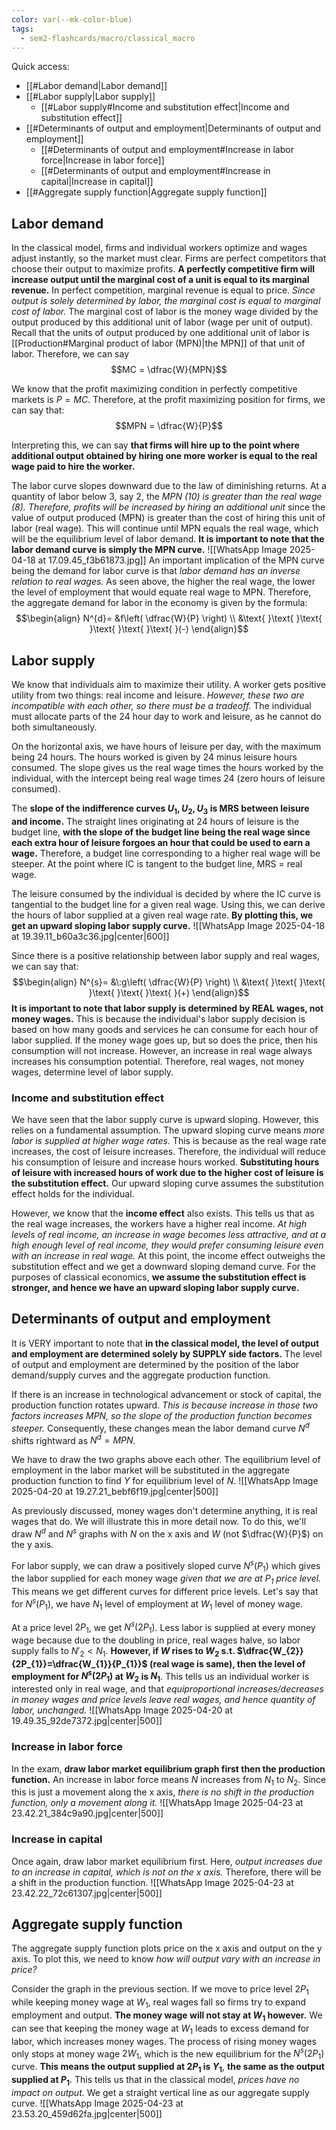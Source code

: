 ```yaml
---
color: var(--mk-color-blue)
tags:
  - sem2-flashcards/macro/classical_macro
---
```

Quick access:
- [[#Labor demand|Labor demand]]
- [[#Labor supply|Labor supply]]
	- [[#Labor supply#Income and substitution effect|Income and substitution effect]]
- [[#Determinants of output and employment|Determinants of output and employment]]
	- [[#Determinants of output and employment#Increase in labor force|Increase in labor force]]
	- [[#Determinants of output and employment#Increase in capital|Increase in capital]]
- [[#Aggregate supply function|Aggregate supply function]]

## Labor demand
In the classical model, firms and individual workers optimize and wages adjust instantly, so the market must clear. Firms are perfect competitors that choose their output to maximize profits. **A perfectly competitive firm will increase output until the marginal cost of a unit is equal to its marginal revenue.** In perfect competition, marginal revenue is equal to price. *Since output is solely determined by labor, the marginal cost is equal to marginal cost of labor.* The marginal cost of labor is the money wage divided by the output produced by this additional unit of labor (wage per unit of output). Recall that the units of output produced by one additional unit of labor is [[Production#Marginal product of labor (MPN)|the MPN]] of that unit of labor. Therefore, we can say
$$MC = \dfrac{W}{MPN}$$

We know that the profit maximizing condition in perfectly competitive markets is $P=MC$. Therefore, at the profit maximizing position for firms, we can say that:
$$MPN = \dfrac{W}{P}$$

Interpreting this, we can say **that firms will hire up to the point where additional output obtained by hiring one more worker is equal to the real wage paid to hire the worker.**

The labor curve slopes downward due to the law of diminishing returns. At a quantity of labor below 3, say 2, the *MPN (10) is greater than the real wage (8). Therefore, profits will be increased by hiring an additional unit* since the value of output produced (MPN) is greater than the cost of hiring this unit of labor (real wage). This will continue until MPN equals the real wage, which will be the equilibrium level of labor demand. **It is important to note that the labor demand curve is simply the MPN curve.**
![[WhatsApp Image 2025-04-18 at 17.09.45_f3b61873.jpg]]
An important implication of the MPN curve being the demand for labor curve is that *labor demand has an inverse relation to real wages.* As seen above, the higher the real wage, the lower the level of employment that would equate real wage to MPN. Therefore, the aggregate demand for labor in the economy is given by the formula:
$$\begin{align}
N^{d}= &f\left( \dfrac{W}{P} \right) \\
&\text{ }\text{ }\text{ }\text{ }\text{ }\text{ }(-)
\end{align}$$

## Labor supply
We know that individuals aim to maximize their utility. A worker gets positive utility from two things: real income and leisure. *However, these two are incompatible with each other, so there must be a tradeoff.* The individual must allocate parts of the 24 hour day to work and leisure, as he cannot do both simultaneously. 

On the horizontal axis, we have hours of leisure per day, with the maximum being 24 hours. The hours worked is given by 24 minus leisure hours consumed. The slope gives us the real wage times the hours worked by the individual, with the intercept being real wage times 24 (zero hours of leisure consumed).

The **slope of the indifference curves $U_{1},U_{2},U_{3}$ is MRS between leisure and income.** The straight lines originating at 24 hours of leisure is the budget line, **with the slope of the budget line being the real wage since each extra hour of leisure forgoes an hour that could be used to earn a wage.** Therefore, a budget line corresponding to a higher real wage will be steeper. At the point where IC is tangent to the budget line, MRS = real wage.

The leisure consumed by the individual is decided by where the IC curve is tangential to the budget line for a given real wage. Using this, we can derive the hours of labor supplied at a given real wage rate. **By plotting this, we get an upward sloping labor supply curve.** 
![[WhatsApp Image 2025-04-18 at 19.39.11_b60a3c36.jpg|center|600]]

Since there is a positive relationship between labor supply and real wages, we can say that:
$$\begin{align}
N^{s}= &\:g\left( \dfrac{W}{P} \right) \\
&\text{ }\text{ }\text{ }\text{ }\text{ }\text{ }(+)
\end{align}$$
**It is important to note that labor supply is determined by REAL wages, not money wages.** This is because the individual's labor supply decision is based on how many goods and services he can consume for each hour of labor supplied. If the money wage goes up, but so does the price, then his consumption will not increase. However, an increase in real wage always increases his consumption potential. Therefore, real wages, not money wages, determine level of labor supply.

### Income and substitution effect
We have seen that the labor supply curve is upward sloping. However, this relies on a fundamental assumption. The upward sloping curve means *more labor is supplied at higher wage rates.* This is because as the real wage rate increases, the cost of leisure increases. Therefore, the individual will reduce his consumption of leisure and increase hours worked. **Substituting hours of leisure with increased hours of work due to the higher cost of leisure is the substitution effect.** Our upward sloping curve assumes the substitution effect holds for the individual.

However, we know that the **income effect** also exists. This tells us that as the real wage increases, the workers have a higher real income. *At high levels of real income, an increase in wage becomes less attractive, and at a high enough level of real income, they would prefer consuming leisure even with an increase in real wage.* At this point, the income effect outweighs the substitution effect and we get a downward sloping demand curve. For the purposes of classical economics, **we assume the substitution effect is stronger, and hence we have an upward sloping labor supply curve.**

## Determinants of output and employment
It is VERY important to note that **in the classical model, the level of output and employment are determined solely by SUPPLY side factors.** The level of output and employment are determined by the position of the labor demand/supply curves and the aggregate production function.

If there is an increase in technological advancement or stock of capital, the production function rotates upward. *This is because increase in those two factors increases MPN, so the slope of the production function becomes steeper.* Consequently, these changes mean the labor demand curve $N^{d}$ shifts rightward as $N^{d}= MPN$.

We have to draw the two graphs above each other. The equilibrium level of employment in the labor market will be substituted in the aggregate production function to find $Y$ for equilibrium level of $N$.
![[WhatsApp Image 2025-04-20 at 19.27.21_bebf6f19.jpg|center|500]]

As previously discussed, money wages don't determine anything, it is real wages that do. We will illustrate this in more detail now. To do this, we'll draw $N^d$ and $N^s$ graphs with $N$ on the x axis and $W$ (not $\dfrac{W}{P}$) on the y axis.

For labor supply, we can draw a positively sloped curve $N^{s}(P_{1})$ which gives the labor supplied for each money wage *given that we are at $P_{1}$ price level.* This means we get different curves for different price levels. Let's say that for $N^{s}(P_{1})$, we have $N_{1}$ level of employment at $W_{1}$ level of money wage.

At a price level $2P_{1}$, we get $N^s(2P_{1})$. Less labor is supplied at every money wage because due to the doubling in price, real wages halve, so labor supply falls to $N'_{2}<N_{1}$. **However, if $W$ rises to $W_{2}$ s.t. $\dfrac{W_{2}}{2P_{1}}=\dfrac{W_{1}}{P_{1}}$ (real wage is same), then the level of employment for $N^{s}(2P_{1})$ at $W_{2}$ is $N_{1}$**. This tells us an individual worker is interested only in real wage, and that *equiproportional increases/decreases in money wages and price levels leave real wages, and hence quantity of labor, unchanged.* 
![[WhatsApp Image 2025-04-20 at 19.49.35_92de7372.jpg|center|500]]

### Increase in labor force
In the exam, **draw labor market equilibrium graph first then the production function.** An increase in labor force means $N$ increases from $N_{1}$ to $N_{2}$. Since this is just a movement along the x axis, *there is no shift in the production function, only a movement along it.*
![[WhatsApp Image 2025-04-23 at 23.42.21_384c9a90.jpg|center|500]]

### Increase in capital
Once again, draw labor market equilibrium first. Here, *output increases due to an increase in capital, which is not on the x axis.* Therefore, there will be a shift in the production function.
![[WhatsApp Image 2025-04-23 at 23.42.22_72c61307.jpg|center|500]]


## Aggregate supply function
The aggregate supply function plots price on the x axis and output on the y axis. To plot this, we need to know *how will output vary with an increase in price?*

Consider the graph in the previous section. If we move to price level $2P_{1}$ while keeping money wage at $W_{1}$, real wages fall so firms try to expand employment and output. **The money wage will not stay at $W_{1}$ however.** We can see that keeping the money wage at $W_{1}$ leads to excess demand for labor, which increases money wages. The process of rising money wages only stops at money wage $2W_{1}$, which is the new equilibrium for the $N^s(2P_{1})$ curve. **This means the output supplied at $2P_{1}$ is $Y_{1}$**, **the same as the output supplied at $P_{1}$**. This tells us that in the classical model, *prices have no impact on output.* We get a straight vertical line as our aggregate supply curve.
![[WhatsApp Image 2025-04-23 at 23.53.20_459d62fa.jpg|center|500]]